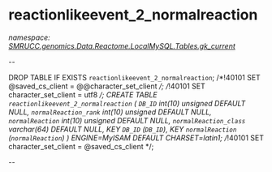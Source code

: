 ﻿# reactionlikeevent_2_normalreaction
_namespace: [SMRUCC.genomics.Data.Reactome.LocalMySQL.Tables.gk_current](./index.md)_

--
 
 DROP TABLE IF EXISTS `reactionlikeevent_2_normalreaction`;
 /*!40101 SET @saved_cs_client = @@character_set_client */;
 /*!40101 SET character_set_client = utf8 */;
 CREATE TABLE `reactionlikeevent_2_normalreaction` (
 `DB_ID` int(10) unsigned DEFAULT NULL,
 `normalReaction_rank` int(10) unsigned DEFAULT NULL,
 `normalReaction` int(10) unsigned DEFAULT NULL,
 `normalReaction_class` varchar(64) DEFAULT NULL,
 KEY `DB_ID` (`DB_ID`),
 KEY `normalReaction` (`normalReaction`)
 ) ENGINE=MyISAM DEFAULT CHARSET=latin1;
 /*!40101 SET character_set_client = @saved_cs_client */;
 
 --




